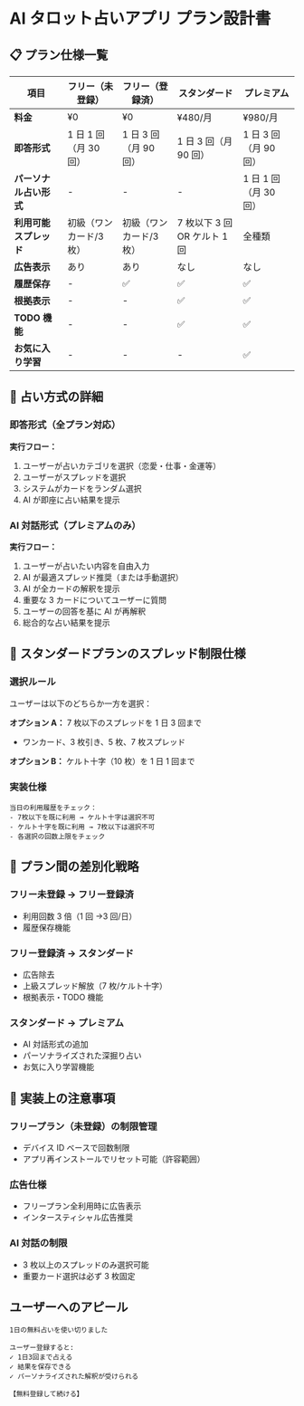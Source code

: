 # AI タロット占いアプリ プラン設計書

## 📋 プラン仕様一覧

| 項目                   | フリー（未登録）        | フリー（登録済）        | スタンダード                 | プレミアム            |
| ---------------------- | ----------------------- | ----------------------- | ---------------------------- | --------------------- |
| **料金**               | ¥0                      | ¥0                      | ¥480/月                      | ¥980/月               |
| **即答形式**           | 1 日 1 回（月 30 回）   | 1 日 3 回（月 90 回）   | 1 日 3 回（月 90 回）        | 1 日 3 回（月 90 回） |
| **パーソナル占い形式** | -                       | -                       | -                            | 1 日 1 回（月 30 回） |
| **利用可能スプレッド** | 初級（ワンカード/3 枚） | 初級（ワンカード/3 枚） | 7 枚以下 3 回 OR ケルト 1 回 | 全種類                |
| **広告表示**           | あり                    | あり                    | なし                         | なし                  |
| **履歴保存**           | -                       | ✅                      | ✅                           | ✅                    |
| **根拠表示**           | -                       | -                       | ✅                           | ✅                    |
| **TODO 機能**          | -                       | -                       | ✅                           | ✅                    |
| **お気に入り学習**     | -                       | -                       | -                            | ✅                    |

## 🎯 占い方式の詳細

### 即答形式（全プラン対応）

**実行フロー：**

1. ユーザーが占いカテゴリを選択（恋愛・仕事・金運等）
2. ユーザーがスプレッドを選択
3. システムがカードをランダム選択
4. AI が即座に占い結果を提示

### AI 対話形式（プレミアムのみ）

**実行フロー：**

1. ユーザーが占いたい内容を自由入力
2. AI が最適スプレッド推奨（または手動選択）
3. AI が全カードの解釈を提示
4. 重要な 3 カードについてユーザーに質問
5. ユーザーの回答を基に AI が再解釈
6. 総合的な占い結果を提示

## 🔧 スタンダードプランのスプレッド制限仕様

### 選択ルール

ユーザーは以下のどちらか一方を選択：

**オプション A：** 7 枚以下のスプレッドを 1 日 3 回まで

- ワンカード、3 枚引き、5 枚、7 枚スプレッド

**オプション B：** ケルト十字（10 枚）を 1 日 1 回まで

### 実装仕様

```
当日の利用履歴をチェック：
- 7枚以下を既に利用 → ケルト十字は選択不可
- ケルト十字を既に利用 → 7枚以下は選択不可
- 各選択の回数上限をチェック
```

## 🎯 プラン間の差別化戦略

### フリー未登録 → フリー登録済

- 利用回数 3 倍（1 回 →3 回/日）
- 履歴保存機能

### フリー登録済 → スタンダード

- 広告除去
- 上級スプレッド解放（7 枚/ケルト十字）
- 根拠表示・TODO 機能

### スタンダード → プレミアム

- AI 対話形式の追加
- パーソナライズされた深掘り占い
- お気に入り学習機能

## 📝 実装上の注意事項

### フリープラン（未登録）の制限管理

- デバイス ID ベースで回数制限
- アプリ再インストールでリセット可能（許容範囲）

### 広告仕様

- フリープラン全利用時に広告表示
- インタースティシャル広告推奨

### AI 対話の制限

- 3 枚以上のスプレッドのみ選択可能
- 重要カード選択は必ず 3 枚固定

## ユーザーへのアピール

```
1日の無料占いを使い切りました

ユーザー登録すると:
✓ 1日3回まで占える
✓ 結果を保存できる
✓ パーソナライズされた解釈が受けられる

【無料登録して続ける】
```
